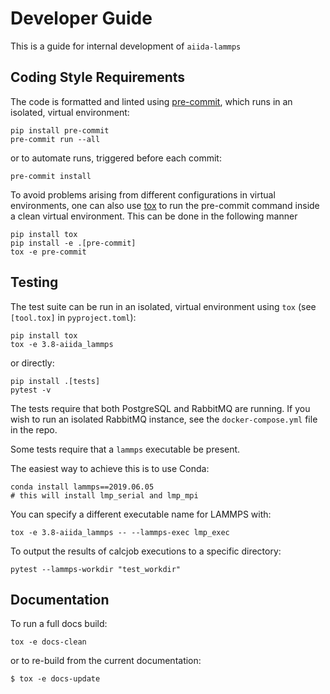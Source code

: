 # Developer Guide

This is a guide for internal development of `aiida-lammps`

## Coding Style Requirements

The code is formatted and linted using [pre-commit](https://pre-commit.com/), which runs in an isolated, virtual environment:

```console
pip install pre-commit
pre-commit run --all
```

or to automate runs, triggered before each commit:

```console
pre-commit install
```

To avoid problems arising from different configurations in virtual environments, one can also use [tox](https://tox.wiki/en/latest/index.html) to run the pre-commit command inside a clean virtual environment. This can be done in the following manner

```console
pip install tox
pip install -e .[pre-commit]
tox -e pre-commit
```


## Testing

The test suite can be run in an isolated, virtual environment using `tox` (see `[tool.tox]` in `pyproject.toml`):

```console
pip install tox
tox -e 3.8-aiida_lammps
```

or directly:

```console
pip install .[tests]
pytest -v
```

The tests require that both PostgreSQL and RabbitMQ are running.
If you wish to run an isolated RabbitMQ instance, see the `docker-compose.yml` file in the repo.

Some tests require that a `lammps` executable be present.

The easiest way to achieve this is to use Conda:

```console
conda install lammps==2019.06.05
# this will install lmp_serial and lmp_mpi
```

You can specify a different executable name for LAMMPS with:

```console
tox -e 3.8-aiida_lammps -- --lammps-exec lmp_exec
```

To output the results of calcjob executions to a specific directory:

```console
pytest --lammps-workdir "test_workdir"
```

## Documentation

To run a full docs build:

```console
tox -e docs-clean
```

or to re-build from the current documentation:

```console
$ tox -e docs-update
```
